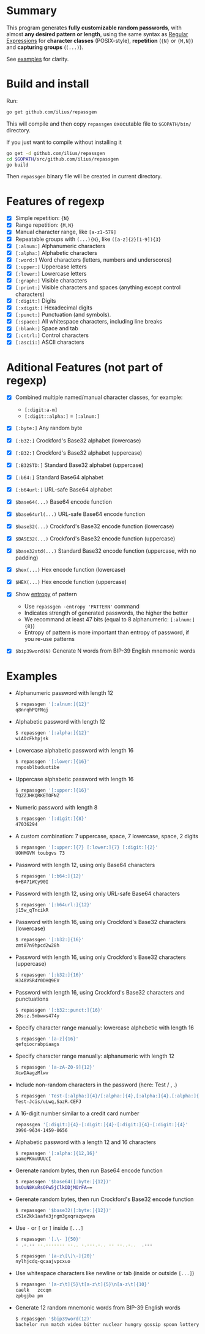 # Summary
This program generates **fully customizable random passwords**, with almost **any desired pattern or length**, using the same syntax as [Regular Expressions](https://www.regular-expressions.info/quickstart.html) for **character classes** (POSIX-style), **repetition** (`{N}` or `{M,N}`) and **capturing groups** (`(...)`).

See [examples](#examples) for clarity.

# Build and install
Run:
```sh
go get github.com/ilius/repassgen
```
This will compile and then copy `repassgen` executable file to `$GOPATH/bin/` directory.

If you just want to compile without installing it
```sh
go get -d github.com/ilius/repassgen
cd $GOPATH/src/github.com/ilius/repassgen
go build
```
Then `repassgen` binary file will be created in current directory.


# Features of regexp
- [x] Simple repetition: `{N}`
- [x] Range repetition: `{M,N}`
- [x] Manual character range, like `[a-z1-579]`
- [x] Repeatable groups with `(...){N}`, like  `([a-z]{2}[1-9]){3}`
- [x] `[:alnum:]` Alphanumeric characters
- [x] `[:alpha:]` Alphabetic characters
- [x] `[:word:]` Word characters (letters, numbers and underscores)
- [x] `[:upper:]` Uppercase letters
- [x] `[:lower:]` Lowercase letters
- [x] `[:graph:]` Visible characters
- [x] `[:print:]` Visible characters and spaces (anything except control characters)
- [x] `[:digit:]` Digits
- [x] `[:xdigit:]` Hexadecimal digits
- [x] `[:punct:]` Punctuation (and symbols).
- [x] `[:space:]` All whitespace characters, including line breaks
- [x] `[:blank:]` Space and tab
- [x] `[:cntrl:]` Control characters
- [x] `[:ascii:]` ASCII characters

# Aditional Features (not part of regexp)
- [x] Combined multiple named/manual character classes, for example:
    * `[:digit:a-m]`
    * `[:digit::alpha:]` = `[:alnum:]`
- [x] `[:byte:]` Any random byte
- [x] `[:b32:]` Crockford's Base32 alphabet (lowercase)
- [x] `[:B32:]` Crockford's Base32 alphabet (uppercase)
- [x] `[:B32STD:]` Standard Base32 alphabet (uppercase)
- [x] `[:b64:]` Standard Base64 alphabet
- [x] `[:b64url:]` URL-safe Base64 alphabet
- [x] `$base64(...)` Base64 encode function
- [x] `$base64url(...)` URL-safe Base64 encode function
- [x] `$base32(...)` Crockford's Base32 encode function (lowercase)
- [x] `$BASE32(...)` Crockford's Base32 encode function (uppercase)
- [x] `$base32std(...)` Standard Base32 encode function (uppercase, with no padding)
- [x] `$hex(...)` Hex encode function (lowercase)
- [x] `$HEX(...)` Hex encode function (uppercase)
- [x] Show [entropy](https://en.wikipedia.org/wiki/Password_strength#Entropy_as_a_measure_of_password_strength) of pattern
    * Use `repassgen -entropy 'PATTERN'` command
    * Indicates strength of generated passwords, the higher the better
    * We recommand at least 47 bits (equal to 8 alphanumeric: `[:alnum:]{8}`)
    * Entropy of pattern is more important than entropy of password, if you re-use patterns
- [x] `$bip39word(N)` Generate N words from BIP-39 English mnemonic words



# Examples
- Alphanumeric password with length 12
    ```sh
    $ repassgen '[:alnum:]{12}'
    q8nrqhPQFNqj
    ```

- Alphabetic password with length 12
    ```sh
    $ repassgen '[:alpha:]{12}'
    wiADcFkhpjsk
    ```

- Lowercase alphabetic password with length 16
    ```sh
    $ repassgen '[:lower:]{16}'
    rnposblbuduotibe
    ```

- Uppercase alphabetic password with length 16
    ```sh
    $ repassgen '[:upper:]{16}'
    TQZZJHKQRKETOFNZ
    ```

- Numeric password with length 8
    ```sh
    $ repassgen '[:digit:]{8}'
    47036294
    ```

- A custom combination: 7 uppercase, space, 7 lowercase, space, 2 digits
    ```sh
    $ repassgen '[:upper:]{7} [:lower:]{7} [:digit:]{2}'
    UOHMGVM toubgvs 73
    ```

- Password with length 12, using only Base64 characters
    ```sh
    $ repassgen '[:b64:]{12}'
    6+BA71WCy90I
    ```

- Password with length 12, using only URL-safe Base64 characters
    ```sh
    $ repassgen '[:b64url:]{12}'
    j15w_qTncikR
    ```

- Password with length 16, using only Crockford's Base32 characters (lowercase)
    ```sh
    $ repassgen '[:b32:]{16}'
    zmt87n9hpcd2w28h
    ```

- Password with length 16, using only Crockford's Base32 characters (uppercase)
    ```sh
    $ repassgen '[:b32:]{16}'
    HJ48VSR4Y0DHQ9EV
    ```

- Password with length 16, using Crockford's Base32 characters and punctuations
    ```sh
    $ repassgen '[:b32::punct:]{16}'
    20s:z.5mbwws474y
    ```

- Specify character range manually: lowercase alphebetic with length 16
    ```sh
    $ repassgen '[a-z]{16}'
    qefqiocrabpiaags
    ```

- Specify character range manually: alphanumeric with length 12
    ```sh
    $ repassgen '[a-zA-Z0-9]{12}'
    XcwDAagzMlwv
    ```

- Include non-random characters in the password (here: Test / , .)
    ```sh
    $ repassgen 'Test-[:alpha:]{4}/[:alpha:]{4},[:alpha:]{4}.[:alpha:]{4}'
    Test-Jcis/uLwq,SazR.CEFJ
    ```

- A 16-digit number similar to a credit card number
    ```sh
    repassgen '[:digit:]{4}-[:digit:]{4}-[:digit:]{4}-[:digit:]{4}'
    3996-9634-1459-0656
    ```

- Alphabetic password with a length 12 and 16 characters
    ```sh
    $ repassgen '[:alpha:]{12,16}'
    uamePKmuUUUcI
    ```

- Gerenate random bytes, then run Base64 encode function
    ```sh
    $ repassgen '$base64([:byte:]{12})'
    bsOuN8KuRsOFw5jClkDDjMOrFA==
    ```

- Gerenate random bytes, then run Crockford's Base32 encode function
    ```sh
    $ repassgen '$base32([:byte:]{12})'
    c51e2kk1aafe3jngm3gxqrazpwqva
    ```

- Use `-` or `[` or `]` inside `[...]`
    ```sh
    $ repassgen '[.\- ]{50}'
    - .-.-- --.------- --.. -.---.-.. -- --..-..  .---
    ```

    ```sh
    $ repassgen '[a-z\[\]\-]{20}'
    nylhjcdq-qcaajvpcxuo
    ```

- Use whitespace characters like newline or tab (inside or outside `[...]`)
    ```sh
    $ repassgen '[a-z\t]{5}\t[a-z\t]{5}\n[a-z\t]{10}'
    caelk	zccqm
    zpbgjba	pm
    ```

- Generate 12 random mnemonic words from BIP-39 English words
    ```sh
    $ repassgen '$bip39word(12)'
    bachelor run match video bitter nuclear hungry gossip spoon lottery grab cabbage
    ```

